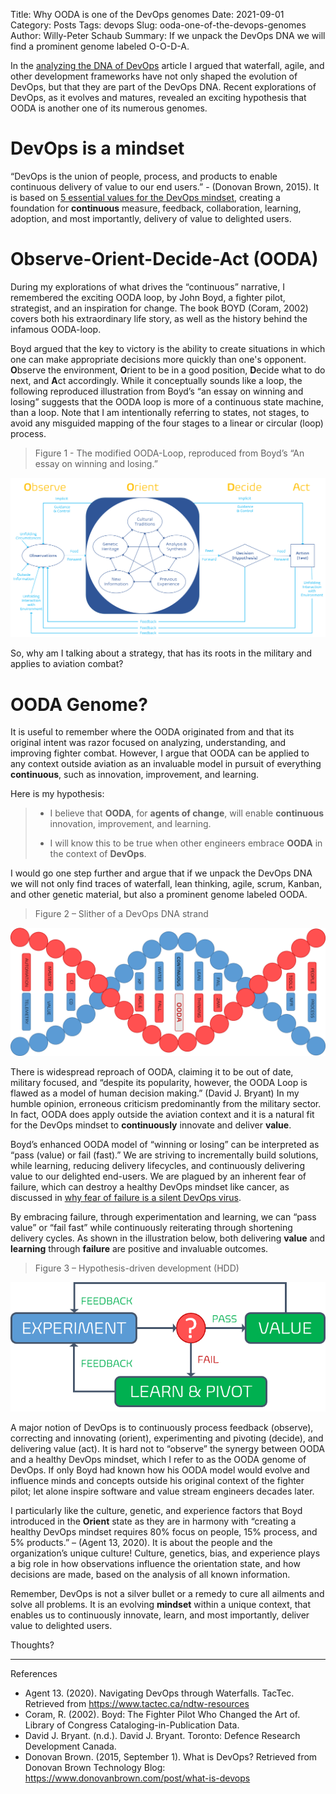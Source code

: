 Title: Why OODA is one of the DevOps genomes
Date: 2021-09-01
Category: Posts 
Tags: devops
Slug: ooda-one-of-the-devops-genomes
Author: Willy-Peter Schaub
Summary: If we unpack the DevOps DNA we will find a prominent genome labeled O-O-D-A.

In the [analyzing the DNA of DevOps](https://opensource.com/article/18/11/analyzing-devops) article I argued that waterfall, agile, and other development frameworks have not only shaped the evolution of DevOps, but that they are part of the DevOps DNA. Recent explorations of DevOps, as it evolves and matures, revealed an exciting hypothesis that OODA is another one of its numerous genomes. 

# DevOps is a mindset

 “DevOps is the union of people, process, and products to enable continuous delivery of value to our end users.” - (Donovan Brown, 2015). It is based on [5 essential values for the DevOps mindset](https://opensource.com/article/19/5/values-devops-mindset), creating a foundation for **continuous** measure, feedback, collaboration, learning, adoption, and most importantly, delivery of value to delighted users.

# Observe-Orient-Decide-Act (OODA) 

During my explorations of what drives the “continuous” narrative, I remembered the exciting OODA loop, by John Boyd, a fighter pilot, strategist, and an inspiration for change. The book BOYD (Coram, 2002) covers both his extraordinary life story, as well as the history behind the infamous OODA-loop.

Boyd argued that the key to victory is the ability to create situations in which one can make appropriate decisions more quickly than one's opponent. **O**bserve the environment, **O**rient to be in a good position, **D**ecide what to do next, and **A**ct accordingly. While it conceptually sounds like a loop, the following reproduced illustration from Boyd’s “an essay on winning and losing” suggests that the OODA loop is more of a continuous state machine, than a loop. Note that I am intentionally referring to states, not stages, to avoid any misguided mapping of the four stages to a linear or circular (loop) process.
 

> Figure 1 - The modified OODA-Loop, reproduced from Boyd’s “An essay on winning and losing.”

![OODA](../images/ooda-loop-and-devops-1.png) 


So, why am I talking about a strategy, that has its roots in the military and applies to aviation combat?

# OODA Genome?

It is useful to remember where the OODA originated from and that its original intent was razor focused on analyzing, understanding, and improving fighter combat. However, I argue that OODA can be applied to any context outside aviation as an invaluable model in pursuit of everything **continuous**, such as innovation, improvement, and learning.

Here is my hypothesis:


> - I believe that **OODA**, for **agents of change**, will enable **continuous** innovation, improvement, and learning.
>
> - I will know this to be true when other engineers embrace **OODA** in the context of **DevOps**.


I would go one step further and argue that if we unpack the DevOps DNA we will not only find traces of waterfall, lean thinking, agile, scrum, Kanban, and other genetic material, but also a prominent genome labeled OODA.
 

> Figure 2 – Slither of a DevOps DNA strand

![OODA](../images/ooda-loop-and-devops-2.png) 

There is widespread reproach of OODA, claiming it to be out of date, military focused, and “despite its popularity, however, the OODA Loop is flawed as a model of human decision making.” (David J. Bryant) In my humble opinion, erroneous criticism predominantly from the military sector. In fact, OODA does apply outside the aviation context and it is a natural fit for the DevOps mindset to **continuously** innovate and deliver **value**.

Boyd’s enhanced OODA model of “winning or losing” can be interpreted as “pass (value) or fail (fast).” We are striving to incrementally build solutions, while learning, reducing delivery lifecycles, and continuously delivering value to our delighted end-users. We are plagued by an inherent fear of failure, which can destroy a healthy DevOps mindset like cancer, as discussed in [why fear of failure is a silent DevOps virus](https://opensource.com/article/19/8/why-fear-failure-silent-devops-virus).

By embracing failure, through experimentation and learning, we can “pass value” or “fail fast” while continuously reiterating through shortening delivery cycles. As shown in the illustration below, both delivering **value** and **learning** through **failure** are positive and invaluable outcomes.


> Figure 3 – Hypothesis-driven development (HDD)

![OODA](../images/ooda-loop-and-devops-3.png) 

A major notion of DevOps is to continuously process feedback (observe), correcting and innovating (orient), experimenting and pivoting (decide), and delivering value (act). It is hard not to “observe” the synergy between OODA and a healthy DevOps mindset, which I refer to as the OODA genome of DevOps. If only Boyd had known how his OODA model would evolve and influence minds and concepts outside his original context of the fighter pilot; let alone inspire software and value stream engineers decades later.

I particularly like the culture, genetic, and experience factors that Boyd introduced in the **Orient** state as they are in harmony with “creating a healthy DevOps mindset requires 80% focus on people, 15% process, and 5% products.” – (Agent 13, 2020). It is about the people and the organization’s unique culture! Culture, genetics, bias, and experience plays a big role in how observations influence the orientation state, and how decisions are made, based on the analysis of all known information. 

Remember, DevOps is not a silver bullet or a remedy to cure all ailments and solve all problems. It is an evolving **mindset** within a unique context, that enables us to continuously innovate, learn, and most importantly, deliver value to delighted users.

Thoughts?

---

References

- Agent 13. (2020). Navigating DevOps through Waterfalls. TacTec. Retrieved from https://www.tactec.ca/ndtw-resources
- Coram, R. (2002). Boyd: The Fighter Pilot Who Changed the Art of. Library of Congress Cataloging-in-Publication Data.
- David J. Bryant. (n.d.). David J. Bryant. Toronto: Defence Research Development Canada.
- Donovan Brown. (2015, September 1). What is DevOps? Retrieved from Donovan Brown Technology Blog: https://www.donovanbrown.com/post/what-is-devops

